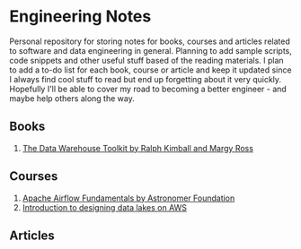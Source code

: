 # Engineering Notes

Personal repository for storing notes for books, courses and articles related to software and data engineering in general. Planning to add sample scripts, code snippets and other useful stuff based of the reading materials. I plan to add a to-do list for each book, course or article and keep it updated since I always find cool stuff to read but end up forgetting about it very quickly. Hopefully I'll be able to cover my road to becoming a better engineer - and maybe help others along the way.

## Books

1.  [The Data Warehouse Toolkit by Ralph Kimball and Margy Ross](https://github.com/gustavom2998/engineering_notes/blob/main/books/data_warehouse_toolkit/README.md)

## Courses

1. [Apache Airflow Fundamentals by Astronomer Foundation](https://github.com/gustavom2998/engineering_notes/blob/main/courses/airflow_fundamentals/README.md)
2. [Introduction to designing data lakes on AWS](https://github.com/gustavom2998/engineering_notes/blob/main/courses/data_lakes_on_aws/README.md)

## Articles

